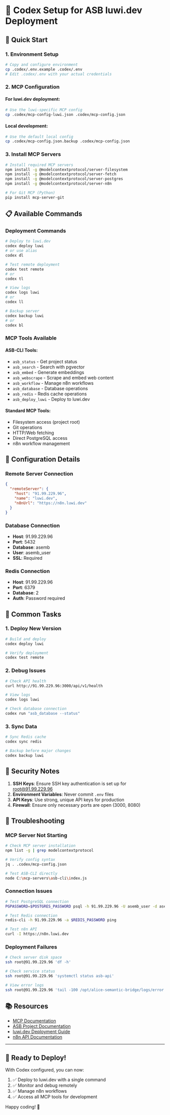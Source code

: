 # 🤖 Codex Setup for ASB luwi.dev Deployment

## 🚀 Quick Start

### 1. Environment Setup
```bash
# Copy and configure environment
cp .codex/.env.example .codex/.env
# Edit .codex/.env with your actual credentials
```

### 2. MCP Configuration

#### For luwi.dev deployment:
```bash
# Use the luwi-specific MCP config
cp .codex/mcp-config-luwi.json .codex/mcp-config.json
```

#### Local development:
```bash
# Use the default local config
cp .codex/mcp-config.json.backup .codex/mcp-config.json
```

### 3. Install MCP Servers

```bash
# Install required MCP servers
npm install -g @modelcontextprotocol/server-filesystem
npm install -g @modelcontextprotocol/server-fetch
npm install -g @modelcontextprotocol/server-postgres
npm install -g @modelcontextprotocol/server-n8n

# For Git MCP (Python)
pip install mcp-server-git
```

## 📋 Available Commands

### Deployment Commands
```bash
# Deploy to luwi.dev
codex deploy luwi
# or use alias
codex dl

# Test remote deployment
codex test remote
# or
codex tl

# View logs
codex logs luwi
# or
codex ll

# Backup server
codex backup luwi
# or
codex bl
```

### MCP Tools Available

#### ASB-CLI Tools:
- `asb_status` - Get project status
- `asb_search` - Search with pgvector
- `asb_embed` - Generate embeddings
- `asb_webscrape` - Scrape and embed web content
- `asb_workflow` - Manage n8n workflows
- `asb_database` - Database operations
- `asb_redis` - Redis cache operations
- `asb_deploy_luwi` - Deploy to luwi.dev

#### Standard MCP Tools:
- Filesystem access (project root)
- Git operations
- HTTP/Web fetching
- Direct PostgreSQL access
- n8n workflow management

## 🔧 Configuration Details

### Remote Server Connection
```json
{
  "remoteServer": {
    "host": "91.99.229.96",
    "name": "luwi.dev",
    "n8nUrl": "https://n8n.luwi.dev"
  }
}
```

### Database Connection
- **Host**: 91.99.229.96
- **Port**: 5432
- **Database**: asemb
- **User**: asemb_user
- **SSL**: Required

### Redis Connection
- **Host**: 91.99.229.96
- **Port**: 6379
- **Database**: 2
- **Auth**: Password required

## 🎯 Common Tasks

### 1. Deploy New Version
```bash
# Build and deploy
codex deploy luwi

# Verify deployment
codex test remote
```

### 2. Debug Issues
```bash
# Check API health
curl http://91.99.229.96:3000/api/v1/health

# View logs
codex logs luwi

# Check database connection
codex run "asb_database --status"
```

### 3. Sync Data
```bash
# Sync Redis cache
codex sync redis

# Backup before major changes
codex backup luwi
```

## 🔐 Security Notes

1. **SSH Keys**: Ensure SSH key authentication is set up for root@91.99.229.96
2. **Environment Variables**: Never commit `.env` files
3. **API Keys**: Use strong, unique API keys for production
4. **Firewall**: Ensure only necessary ports are open (3000, 8080)

## 🐛 Troubleshooting

### MCP Server Not Starting
```bash
# Check MCP server installation
npm list -g | grep modelcontextprotocol

# Verify config syntax
jq . .codex/mcp-config.json

# Test ASB-CLI directly
node C:\mcp-servers\asb-cli\index.js
```

### Connection Issues
```bash
# Test PostgreSQL connection
PGPASSWORD=$POSTGRES_PASSWORD psql -h 91.99.229.96 -U asemb_user -d asemb -c "SELECT 1;"

# Test Redis connection
redis-cli -h 91.99.229.96 -a $REDIS_PASSWORD ping

# Test n8n API
curl -I https://n8n.luwi.dev
```

### Deployment Failures
```bash
# Check server disk space
ssh root@91.99.229.96 'df -h'

# Check service status
ssh root@91.99.229.96 'systemctl status asb-api'

# View error logs
ssh root@91.99.229.96 'tail -100 /opt/alice-semantic-bridge/logs/error.log'
```

## 📚 Resources

- [MCP Documentation](https://modelcontextprotocol.io/)
- [ASB Project Documentation](../README.md)
- [luwi.dev Deployment Guide](../LUWI_DEPLOYMENT_GUIDE.md)
- [n8n API Documentation](https://docs.n8n.io/api/)

---

## 🎉 Ready to Deploy!

With Codex configured, you can now:
1. ✅ Deploy to luwi.dev with a single command
2. ✅ Monitor and debug remotely
3. ✅ Manage n8n workflows
4. ✅ Access all MCP tools for development

Happy coding! 🚀